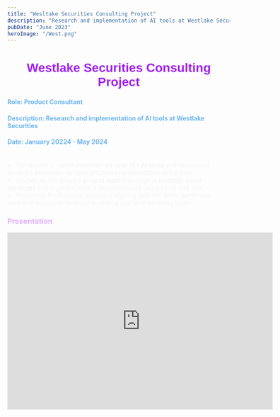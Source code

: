 ```yaml
---
title: "Wesltake Securities Consulting Project"
description: "Research and implementation of AI tools at Westlake Securities"
pubDate: "June 2023"
heroImage: "/West.png"
---
```

<h1 style="text-align:center;color:#A020F0;font-family:Arial"><b>Westlake Securities Consulting Project</b></h1>


<h4 style = "color:#6CB4EE;"> Role: Product Consultant </h4>
<h4 style = "color:#6CB4EE;">Description: Research and implementation of AI tools at Westlake Securities</h4>
<h4 style = "color:#6CB4EE;">Date: January 20224 - May 2024</h4><br>


<li style="color:#F5F5F5;">Conducted in-depth <b>research on over 15+ AI tools</b> and developed strategic proposals for their efficient implementation in the firm</li>

<li style="color:#F5F5F5;">Elected as the group's <b>project lead</b> to engage in <b>monthly client meetings</b> and organize team's research tasks using Excel and Jira</li>

<li style="color:#F5F5F5;">Presented the five best solutions aligning with the firm’s <b>north star metric</b> to automate financial modeling and deal-sourcing tasks</li>

<h3 style = "color:#E0B0FF;"> Presentation </h3>

<iframe src="https://utexas-my.sharepoint.com/personal/ln8345_my_utexas_edu/_layouts/15/Doc.aspx?sourcedoc={65931d67-8d4f-431f-a54c-be13e670c832}&amp;action=embedview&amp;wdAr=1.7763888888888888" width="600px" height="400px" frameborder="0">This is an embedded <a target="_blank" href="https://office.com">Microsoft Office</a> presentation, powered by <a target="_blank" href="https://office.com/webapps">Office</a>.</iframe>






